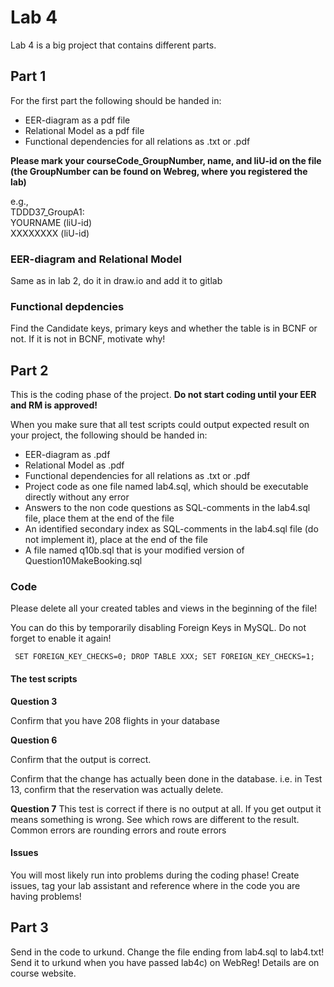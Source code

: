 # Lab 4 

Lab 4 is a big project that contains different parts. 

## Part 1
For the first part the following should be handed in:

* EER-diagram as a pdf file
* Relational Model as a pdf file
* Functional dependencies for all relations as .txt or .pdf

**Please mark your courseCode_GroupNumber, name, and liU-id on the file (the GroupNumber can be found on Webreg, where you registered the lab)**

e.g.,<br/>
TDDD37_GroupA1:<br/>
YOURNAME (liU-id)<br/>
XXXXXXXX (liU-id)

### EER-diagram and Relational Model
Same as in lab 2, do it in draw.io and add it to gitlab

### Functional depdencies 
Find the Candidate keys, primary keys and whether the table is in BCNF or not. If it is not in BCNF, motivate why! 

## Part 2
This is the coding phase of the project. **Do not start coding until your EER and RM is approved!**

When you make sure that all test scripts could output expected result on your project, the following should be handed in: 

* EER-diagram as .pdf
* Relational Model as .pdf
* Functional dependencies for all relations as .txt or .pdf
* Project code as one file named lab4.sql, which should be executable directly without any error
* Answers to the non code questions as SQL-comments in the lab4.sql file, place them at the end of the file
* An identified secondary index as SQL-comments in the lab4.sql file (do not implement it), place at the end of the file
* A file named q10b.sql that is your modified version of Question10MakeBooking.sql

### Code
Please delete all your created tables and views in the beginning of the file!

You can do this by temporarily disabling Foreign Keys in MySQL. Do not forget to enable it again!

`
SET FOREIGN_KEY_CHECKS=0;
DROP TABLE XXX;
SET FOREIGN_KEY_CHECKS=1;`

#### The test scripts

**Question 3** 

Confirm that you have 208 flights in your database


**Question 6**

Confirm that the output is correct. 

Confirm that the change has actually been done in the database. i.e. in Test 13, confirm that the reservation was actually delete. 


**Question 7**
This test is correct if there is no output at all. If you get output it means something is wrong. See which rows are different to the result. 
Common errors are rounding errors and route errors


#### Issues
You will most likely run into problems during the coding phase! Create issues, tag your lab assistant and reference where in the code you are having problems! 

## Part 3
Send in the code to urkund. Change the file ending from lab4.sql to lab4.txt! Send it to urkund when you have passed lab4c) on WebReg! Details are on course website.


